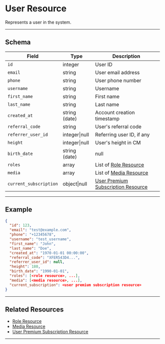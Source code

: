 # User Resource

Represents a user in the system.


---

## Schema
| Field                    | Type            | Description                                 |
|--------------------------|-----------------|---------------------------------------------|
| `id`                     | integer         | User ID                                     |
| `email`                  | string          | User email address                          |
| `phone`                  | string          | User phone number                           |
| `username`               | string          | Username                                    |
| `first_name`             | string          | First name                                  |
| `last_name`              | string          | Last name                                   |
| `created_at`             | string (date)   | Account creation timestamp                  |
| `referral_code`          | string          | User's referral code                        |
| `referrer_user_id`       | integer\|null   | Referring user ID, if any                   |
| `height`                 | integer\|null   | User's height in CM                         |
| `birth_date`             | string (date)|null| User's birth date                         |
| `roles`                  | array           | List of [Role Resource](../admin/roles/role_resource.md) |
| `media`                  | array           | List of [Media Resource](../media/media_resource.md)     |
| `current_subscription`   | object\|null    | [User Premium Subscription Resource](../payments/user_premium_subscription_resource.md) |

---

## Example
```json
{
  "id": 123,
  "email": "test@example.com",
  "phone": "+12345678",
  "username": "test_username",
  "first_name": "John",
  "last_name": "Doe",
  "created_at": "1970-01-01 00:00:00",
  "referral_code": "XFER543D4...",
  "referrer_user_id": null,
  "height": 180,
  "birth_date": "1990-01-01",
  "roles": [<role resource>, ...],
  "media": [<media resource>, ...],
  "current_subscription": <user premium subscription resource>
}
```

---

## Related Resources
- [Role Resource](../admin/roles/role_resource.md)
- [Media Resource](../media/media_resource.md)
- [User Premium Subscription Resource](../payments/user_premium_subscription_resource.md)

---
